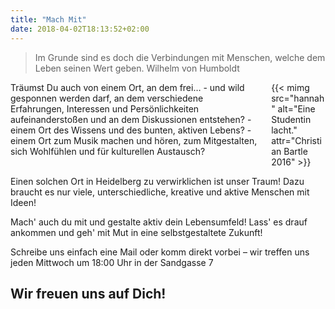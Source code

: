 ```yaml
---
title: "Mach Mit"
date: 2018-04-02T18:13:52+02:00
---
```


> Im Grunde sind es doch die Verbindungen mit Menschen, welche dem Leben seinen Wert geben.
> Wilhelm von Humboldt

<div class="columns">
    <div class="column is-flex-middle">
        Träumst Du auch von einem Ort, an dem frei…
        - und wild gesponnen werden darf, an dem verschiedene Erfahrungen, Interessen und Persönlichkeiten aufeinanderstoßen und an dem Diskussionen entstehen?
        - einem Ort des Wissens und des bunten, aktiven Lebens?
        - einem Ort zum Musik machen und hören, zum Mitgestalten, sich Wohlfühlen und für kulturellen Austausch?
    </div>
    <div class="column">
        {{< mimg src="hannah" alt="Eine Studentin lacht." attr="Christian Bartle 2016" >}}
    </div>
</div>

Einen solchen Ort in Heidelberg zu verwirklichen ist unser Traum! Dazu braucht es nur viele, unterschiedliche, kreative und aktive Menschen mit Ideen!

Mach' auch du mit und gestalte aktiv dein Lebensumfeld!
Lass' es drauf ankommen und geh' mit Mut in eine selbstgestaltete Zukunft!

Schreibe uns einfach eine Mail oder komm direkt vorbei – wir treffen uns jeden Mittwoch um 18:00 Uhr in der Sandgasse 7

## Wir freuen uns auf Dich!
